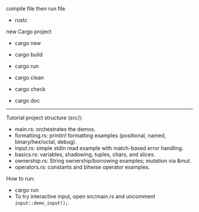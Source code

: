 compile file then run file
- rustc <filename>

new Cargo project
- cargo new <name>
    
- cargo build
- cargo run
- cargo clean
- cargo check
- cargo doc

---

Tutorial project structure (src/):
- main.rs: orchestrates the demos.
- formatting.rs: println! formatting examples (positional, named, binary/hex/octal, debug).
- input.rs: simple stdin read example with match-based error handling.
- basics.rs: variables, shadowing, tuples, chars, and slices.
- ownership.rs: String ownership/borrowing examples; mutation via &mut.
- operators.rs: constants and bitwise operator examples.

How to run:
- cargo run
- To try interactive input, open src/main.rs and uncomment `input::demo_input();`.